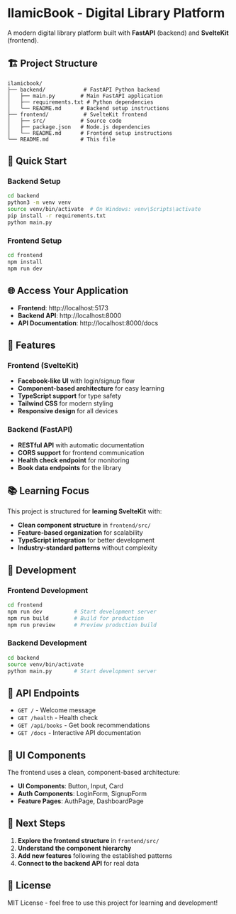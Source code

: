 # IlamicBook - Digital Library Platform

A modern digital library platform built with **FastAPI** (backend) and **SvelteKit** (frontend).

## 🏗️ Project Structure

```
ilamicbook/
├── backend/            # FastAPI Python backend
│   ├── main.py        # Main FastAPI application
│   ├── requirements.txt # Python dependencies
│   └── README.md      # Backend setup instructions
├── frontend/           # SvelteKit frontend
│   ├── src/           # Source code
│   ├── package.json   # Node.js dependencies
│   └── README.md      # Frontend setup instructions
└── README.md          # This file
```

## 🚀 Quick Start

### Backend Setup
```bash
cd backend
python3 -m venv venv
source venv/bin/activate  # On Windows: venv\Scripts\activate
pip install -r requirements.txt
python main.py
```

### Frontend Setup
```bash
cd frontend
npm install
npm run dev
```

## 🌐 Access Your Application

- **Frontend**: http://localhost:5173
- **Backend API**: http://localhost:8000
- **API Documentation**: http://localhost:8000/docs

## 🎯 Features

### Frontend (SvelteKit)
- **Facebook-like UI** with login/signup flow
- **Component-based architecture** for easy learning
- **TypeScript support** for type safety
- **Tailwind CSS** for modern styling
- **Responsive design** for all devices

### Backend (FastAPI)
- **RESTful API** with automatic documentation
- **CORS support** for frontend communication
- **Health check endpoint** for monitoring
- **Book data endpoints** for the library

## 📚 Learning Focus

This project is structured for **learning SvelteKit** with:
- **Clean component structure** in `frontend/src/`
- **Feature-based organization** for scalability
- **TypeScript integration** for better development
- **Industry-standard patterns** without complexity

## 🔧 Development

### Frontend Development
```bash
cd frontend
npm run dev          # Start development server
npm run build        # Build for production
npm run preview      # Preview production build
```

### Backend Development
```bash
cd backend
source venv/bin/activate
python main.py       # Start development server
```

## 📖 API Endpoints

- `GET /` - Welcome message
- `GET /health` - Health check
- `GET /api/books` - Get book recommendations
- `GET /docs` - Interactive API documentation

## 🎨 UI Components

The frontend uses a clean, component-based architecture:

- **UI Components**: Button, Input, Card
- **Auth Components**: LoginForm, SignupForm
- **Feature Pages**: AuthPage, DashboardPage

## 🚀 Next Steps

1. **Explore the frontend structure** in `frontend/src/`
2. **Understand the component hierarchy**
3. **Add new features** following the established patterns
4. **Connect to the backend API** for real data

## 📝 License

MIT License - feel free to use this project for learning and development! 